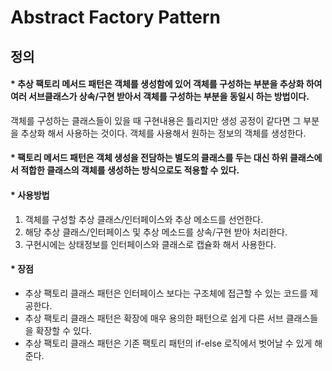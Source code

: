 # Abstract Factory Pattern

## 정의

#### * 추상 팩토리 메서드 패턴은 객체를 생성함에 있어 객체를 구성하는 부분을 추상화 하여 여러 서브클래스가 상속/구현 받아서 객체를 구성하는 부분을 동일시 하는 방법이다.

객체를 구성하는 클래스들이 있을 때 구현내용은 틀리지만 생성 공정이 같다면 그 부분을 추상화 해서 사용하는 것이다.
객체를 사용해서 원하는 정보의 객체를 생성한다. 


#### * 팩토리 메서드 패턴은 객체 생성을 전담하는 별도의 클래스를 두는 대신 하위 클래스에서 적합한 클래스의 객체를 생성하는 방식으로도 적용할 수 있다.


#### * 사용방법
1. 객체를 구성할 추상 클래스/인터페이스와 추상 메소드를 선언한다.
2. 해당 추상 클래스/인터페이스 및 추상 메소드를 상속/구현 받아 처리한다.
3. 구현시에는 상태정보를 인터페이스와 클래스로 캡슐화 해서 사용한다.


#### * 장점
* 추상 팩토리 클래스 패턴은 인터페이스 보다는 구조체에 접근할 수 있는 코드를 제공한다.
* 추상 팩토리 클래스 패턴은 확장에 매우 용의한 패턴으로 쉽게 다른 서브 클래스들을 확장할 수 있다.
* 추상 팩토리 클래스 패턴은 기존 팩토리 패턴의 if-else 로직에서 벗어날 수 있게 해준다.

